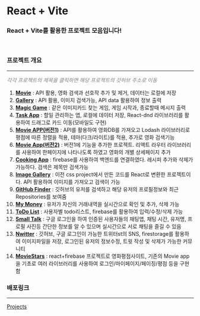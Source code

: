# React + Vite

### React + Vite를 활용한 프로젝트 모음입니다!

</br>

### 프로젝트 개요

---

_<p style="color: gray">각각 프로젝트의 제목을 클릭하면 해당 프로젝트의 깃허브 주소로 이동<p>_

1. <a href="https://github.com/KaengEE/React-movieApp" style="font-weight: bold">Movie</a> : API 활용, 영화 검색과 선호작 추가 및 제거, 데이터는 로컬에 저장
2. <a href="https://github.com/KaengEE/React-gallery" style="font-weight: bold">Gallery</a> : API 활용, 이미지 검색가능, API data 활용하여 정보 출력
3. <a href="https://github.com/KaengEE/magicMemory" style="font-weight: bold">Magic Game</a> : 같은 이미지카드 찾는 게임, 게임 시작과, 종료할때 메시지 출력
4. <a href="https://github.com/KaengEE/React-taskApp" style="font-weight: bold">Task App</a> : 할일 관리하는 앱, 로컬에 데이터 저장, React-dnd 라이브러리를 활용하여 드래그로 카드 이동(모바일도 구현)
5. <a href="https://github.com/KaengEE/React-movieApp" style="font-weight: bold">Movie APP(버전1)</a> : API를 활용하여 영화DB를 가져오고 Lodash 라이브러리로 평점에 따른 정렬을 적용, 테마(다크/라이트)를 적용, 추가로 영화 검색기능
6. <a href="https://github.com/KaengEE/React-movieapp2" style="font-weight: bold">Movie App(버전2)</a> : 버전1에 기능을 추가한 프로젝트. 리액트 라우터 라이브러리를 사용하여 한페이지에 나타나도록 하였고 영화의 개별 상세페이지 추가
7. <a href="https://github.com/KaengEE/React-cooking-recipe" style="font-weight: bold">Cooking App</a> : firebase를 사용하여 백엔드를 연결하였다. 레시피 추가와 삭제가 가능하다. 검색은 제목만 검색가능
8. <a href="https://github.com/KaengEE/React-image-gallery" style="font-weight: bold">Image Gallery</a> : 이전 css project에서 만든 코드를 React로 변환한 프로젝트이다. API 활용하여 이미지를 가져오고 검색이 가능
9. <a href="https://github.com/KaengEE/React-Github-Finder" style="font-weight: bold">GitHub Finder</a> : 깃허브의 유저를 검색하고 해당 유저의 프로필정보와 최근 Repositories를 보여줌
10. <a href="https://github.com/KaengEE/React-my-money" style="font-weight: bold">My Money</a> : 유저가 자신의 거래내역을 실시간으로 확인 및 추가, 삭제 가능
11. <a href="https://github.com/KaengEE/FB9-todoList" style="font-weight: bold">ToDo List</a> : 사용자별 todo리스트, firebase를 활용하여 입력/수정/삭제 가능
12. <a href="https://github.com/KaengEE/React-chatApp" style="font-weight: bold">Small Talk</a> : 구글 로그인을 하여 인증된 사용자들의 채팅앱, 채팅 시간, 유저명, 프로필 사진등 간단한 정보를 알 수 있으며 실시간으로 서로 채팅을 즐길 수 있음
13. <a href="https://github.com/KaengEE/React-Nwitter" style="font-weight: bold">Nwitter</a> : 깃허브, 구글 로그인이 가능한 트위터st의 SNS, firestorage를 활용하여 이미지파일을 저장, 로그인된 유저의 정보수정, 트윗 작성 및 삭제가 가능한 커뮤니티
14. <a href="https://github.com/KaengEE/Movie-Stars" style="font-weight: bold">MovieStars</a> : react+firebase 프로젝트로 영화평점사이트, 기존의 Movie app을 기초로 여러 라이브러리를 사용하여 로그인/마이페이지/페이징/평점 등을 구현함

### 배포링크

---

<a href="https://react-projects-kaengee.netlify.app/">Projects</a>
